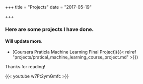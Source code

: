 +++
title = "Projects"
date = "2017-05-19"

+++

### Here are some projects I have done.  
#### Will update more.  

* [Coursera Praticla Machine Learning Final Project]({{< relref "projects/pratical_machine_learning_course_project.md" >}})

Thanks for reading!

{{< youtube w7Ft2ymGmfc >}}